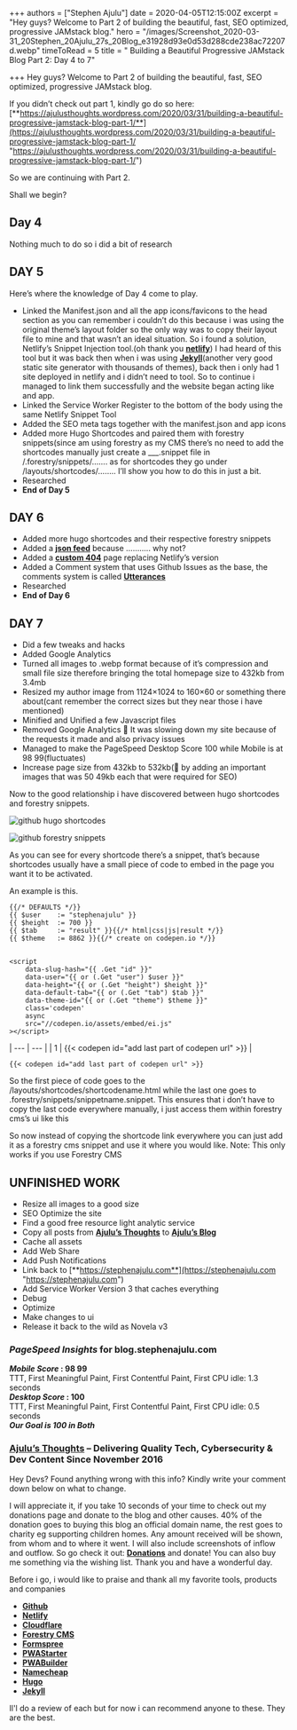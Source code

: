 +++
authors = ["Stephen Ajulu"]
date = 2020-04-05T12:15:00Z
excerpt = "Hey guys? Welcome to Part 2 of building the beautiful, fast, SEO optimized, progressive JAMstack blog."
hero = "/images/Screenshot_2020-03-31_20Stephen_20Ajulu_27s_20Blog_e31928d93e0d53d288cde238ac72207d.webp"
timeToRead = 5
title = " Building a Beautiful Progressive JAMstack Blog Part 2: Day 4 to 7"

+++
Hey guys? Welcome to Part 2 of building the beautiful, fast, SEO optimized, progressive JAMstack blog.

If you didn’t check out part 1, kindly go do so here: [**https://ajulusthoughts.wordpress.com/2020/03/31/building-a-beautiful-progressive-jamstack-blog-part-1/**](https://ajulusthoughts.wordpress.com/2020/03/31/building-a-beautiful-progressive-jamstack-blog-part-1/ "https://ajulusthoughts.wordpress.com/2020/03/31/building-a-beautiful-progressive-jamstack-blog-part-1/")

So we are continuing with Part 2.

Shall we begin?

## Day 4

Nothing much to do so i did a bit of research

## DAY 5

Here’s where the knowledge of Day 4 come to play.

* Linked the Manifest.json and all the app icons/favicons to the head section as you can remember i couldn’t do this because i was using the original theme’s layout folder so the only way was to copy their layout file to mine and that wasn’t an ideal situation. So i found a solution, Netlify’s Snippet Injection tool.(oh thank you [**netlify**](https://netlify.com)) I had heard of this tool but it was back then when i was using [**Jekyll**](https://jekyllrc.org)(another very good static site generator with thousands of themes), back then i only had 1 site deployed in netlify and i didn’t need to tool. So to continue i managed to link them successfully and the website began acting like and app.
* Linked the Service Worker Register to the bottom of the body using the same Netlify Snippet Tool
* Added the SEO meta tags together with the manifest.json and app icons
* Added more Hugo Shortcodes and paired them with forestry snippets(since am using forestry as my CMS there’s no need to add the shortcodes manually just create a ___.snippet file in /.forestry/snippets/……. as for shortcodes they go under /layouts/shortcodes/…….. I’ll show you how to do this in just a bit.
* Researched
* **End of Day 5**

## DAY 6

* Added more hugo shortcodes and their respective forestry snippets
* Added a [**json feed**](https://blog.stephenajulu.com/feed.json) because ……….. why not?
* Added a [**custom 404**](https://blog.stephenajulu.com/404/) page replacing Netlify’s version
* Added a Comment system that uses Github Issues as the base, the comments system is called [**Utterances**](https://utteranc.es)
* Researched
* **End of Day 6**

## DAY 7

* Did a few tweaks and hacks
* Added Google Analytics
* Turned all images to .webp format because of it’s compression and small file size therefore bringing the total homepage size to 432kb from 3.4mb
* Resized my author image from 1124×1024 to 160×60 or something there about(cant remember the correct sizes but they near those i have mentioned)
* Minified and Unified a few Javascript files
* Removed Google Analytics 🤣 It was slowing down my site because of the requests it made and also privacy issues
* Managed to make the PageSpeed Desktop Score 100 while Mobile is at 98 99(fluctuates)
* Increase page size from 432kb to 532kb(🤣 by adding an important images that was 50 49kb each that were required for SEO)

Now to the good relationship i have discovered between hugo shortcodes and forestry snippets.

![github hugo shortcodes](https://ajulusthoughts.files.wordpress.com/2020/04/screenshot_2020-04-05-stephenajulu-ajulusthoughts1-hugo-shortcodes.png?w=1012 "Hugo Shortcodes")

![github forestry snippets](https://ajulusthoughts.files.wordpress.com/2020/04/screenshot_2020-04-05-stephenajulu-ajulusthoughts1-forestry-snippets.png?w=1012 "Forestry Snippet")

As you can see for every shortcode there’s a snippet, that’s because shortcodes usually have a small piece of code to embed in the page you want it to be activated.

An example is this.

    {{/* DEFAULTS */}}
    {{ $user    := "stephenajulu" }}
    {{ $height  := 700 }}
    {{ $tab     := "result" }}{{/* html|css|js|result */}}
    {{ $theme   := 8862 }}{{/* create on codepen.io */}}
    
    
    <script
        data-slug-hash="{{ .Get "id" }}"
        data-user="{{ or (.Get "user") $user }}"
        data-height="{{ or (.Get "height") $height }}"
        data-default-tab="{{ or (.Get "tab") $tab }}"
        data-theme-id="{{ or (.Get "theme") $theme }}"
        class='codepen'
        async
        src="//codepen.io/assets/embed/ei.js"
    ></script>

| --- | --- |
| 1 | {{< codepen id="add last part of codepen url" >}} |

    {{< codepen id="add last part of codepen url" >}}

So the first piece of code goes to the /layouts/shortcodes/shortcodename.html while the last one goes to .forestry/snippets/snippetname.snippet. This ensures that i don’t have to copy the last code everywhere manually, i just access them within forestry cms’s ui like this

So now instead of copying the shortcode link everywhere you can just add it as a forestry cms snippet and use it where you would like. Note: This only works if you use Forestry CMS

## UNFINISHED WORK

* Resize all images to a good size
* SEO Optimize the site
* Find a good free resource light analytic service
* Copy all posts from [**Ajulu’s Thoughts**](https://ajulusthoughts.wordpress.com) to [**Ajulu’s Blog**](https://blog.stephenajulu.com)
* Cache all assets
* Add Web Share
* Add Push Notifications
* Link back to [**https://stephenajulu.com**](https://stephenajulu.com "https://stephenajulu.com")
* Add Service Worker Version 3 that caches everything
* Debug
* Optimize
* Make changes to ui
* Release it back to the wild as Novela v3

### _PageSpeed Insights_ for blog.stephenajulu.com

**_Mobile Score_ : 98 99**  
TTT, First Meaningful Paint, First Contentful Paint, First CPU idle: 1.3 seconds  
**_Desktop Score_ : 100**  
TTT, First Meaningful Paint, First Contentful Paint, First CPU idle: 0.5 seconds  
**_Our Goal is 100 in Both_**

### [**Ajulu’s Thoughts**](https://ajulusthoughts.wordpress.com) – Delivering Quality Tech, Cybersecurity & Dev Content Since November 2016

Hey Devs? Found anything wrong with this info? Kindly write your comment down below on what to change.

I will appreciate it, if you take 10 seconds of your time to check out my donations page and donate to the blog and other causes. 40% of the donation goes to buying this blog an official domain name, the rest goes to charity eg supporting children homes. Any amount received will be shown, from whom and to where it went. I will also include screenshots of inflow and outflow. So go check it out: [**Donations**](https://ajulusthoughts.wordpress.com/donate/) and donate! You can also buy me something via the wishing list. Thank you and have a wonderful day.

Before i go, i would like to praise and thank all my favorite tools, products and companies

* [**Github**](https://github.com "GitHub")
* [**Netlify**](https://netlify.com "Netlify")
* [**Cloudflare**]()
* [**Forestry CMS**](https://forestry.io "Forestry")
* [**Formspree**](https://formspree.io "Formspree")
* [**PWAStarter**](https://pwastarter.love2dev.com "PWAStarter")
* [**PWABuilder**](https://pwabuilder.com "PWABuilder")
* [**Namecheap**](https://namecheap.com "NameCheap")
* [**Hugo**](https://gohugo.io "Hugo")
* [**Jekyll**](https://jekyllrc.org "Jekyll")

Il'l do a review of each but for now i can recommend anyone to these. They are the best.